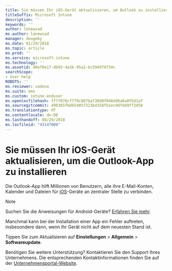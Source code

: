 ```yaml
---
title: Sie müssen Ihr iOS-Gerät aktualisieren, um Outlook zu installieren | Microsoft-Dokumentation
titleSuffix: Microsoft Intune
description: ''
keywords: ''
author: lenewsad
ms.author: lanewsad
manager: dougeby
ms.date: 01/29/2018
ms.topic: article
ms.prod: ''
ms.service: microsoft-intune
ms.technology: ''
ms.assetid: 48ef8e17-db03-4a1b-95a2-bc594979734c
searchScope:
- User help
ROBOTS: ''
ms.reviewer: vadona
ms.suite: ems
ms.custom: intune-enduser
ms.openlocfilehash: ff7f076cf779c867ba730d8f048dd6a8a8f6d1af
ms.sourcegitcommit: 490365fb8b5405f323b4358fb1ec9dfdd9ff2d58
ms.translationtype: HT
ms.contentlocale: de-DE
ms.lasthandoff: 08/29/2018
ms.locfileid: "43147008"
---
```

# <a name="you-need-to-update-your-ios-device-to-install-the-outlook-app"></a>Sie müssen Ihr iOS-Gerät aktualisieren, um die Outlook-App zu installieren

Die Outlook-App hilft Millionen von Benutzern, alle ihre E-Mail-Konten, Kalender und Dateien für [iOS](https://itunes.apple.com/app/microsoft-outlook-email-calendar/id951937596)-Geräte an zentraler Stelle zu verbinden.

>[!NOTE]
> Suchen Sie die Anweisungen für Android-Geräte? [Erfahren Sie mehr](update-device-outlook-android.md).

Manchmal kann bei der Installation einer App ein Fehler auftreten, insbesondere dann, wenn Ihr Gerät nicht auf dem neuesten Stand ist. 

Tippen Sie zum Aktualisieren auf **Einstellungen** > **Allgemein** > **Softwareupdate**.

Benötigen Sie weitere Unterstützung? Kontaktieren Sie den Support Ihres Unternehmens. Die entsprechenden Kontaktinformationen finden Sie auf der [Unternehmensportal-Website](https://go.microsoft.com/fwlink/?linkid=2010980).
